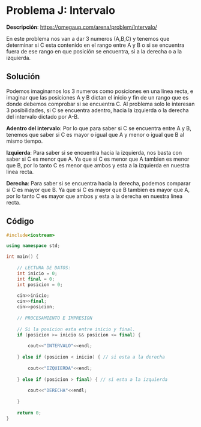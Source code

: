 # Problema J: Intervalo

**Descripción**: https://omegaup.com/arena/problem/Intervalo/

En este problema nos van a dar 3 numeros (A,B,C) y tenemos que determinar si C esta contenido en el rango entre A y B o si se encuentra fuera de ese rango en que posición se encuentra, si a la derecha o a la izquierda.

## Solución

Podemos imaginarnos los 3 numeros como posiciones en una linea recta, e imaginar que las posiciones A y B dictan el inicio y fin de un rango que es donde debemos comprobar si se encuentra C. Al problema solo le interesan 3 posibilidades, si C se encuentra adentro, hacia la izquierda o la derecha del intervalo dictado por A-B.

**Adentro del intervalo**:
Por lo que para saber si C se encuentra entre A y B, tenemos que saber si C es mayor o igual que A y menor o igual que B al mismo tiempo.

**Izquierda**:
Para saber si se encuentra hacia la izquierda, nos basta con saber si C es menor que A. Ya que si C es menor que A tambien es menor que B, por lo tanto C es menor que ambos y esta a la izquierda en nuestra linea recta.

**Derecha**:
Para saber si se encuentra hacia la derecha, podemos comparar si C es mayor que B. Ya que si C es mayor que B tambien es mayor que A, por lo tanto C es mayor que ambos y esta a la derecha en nuestra linea recta.

## Código

```c++
#include<iostream>

using namespace std;

int main() {
	
	// LECTURA DE DATOS:
	int inicio = 0;
	int final = 0;
	int posicion = 0;
	
	cin>>inicio;
	cin>>final;
	cin>>posicion;
	
	// PROCESAMIENTO E IMPRESION
	
	// Si la posicion esta entre inicio y final.
	if (posicion >= inicio && posicion <= final) {
		
		cout<<"INTERVALO"<<endl;
		
	} else if (posicion < inicio) { // si esta a la derecha
		
		cout<<"IZQUIERDA"<<endl;
		
	} else if (posicion > final) { // si esta a la izquierda
		
		cout<<"DERECHA"<<endl;
		
	}
	
	return 0;
}

```
